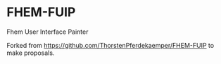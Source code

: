 # FHEM-FUIP
Fhem User Interface Painter

Forked from https://github.com/ThorstenPferdekaemper/FHEM-FUIP to make proposals.